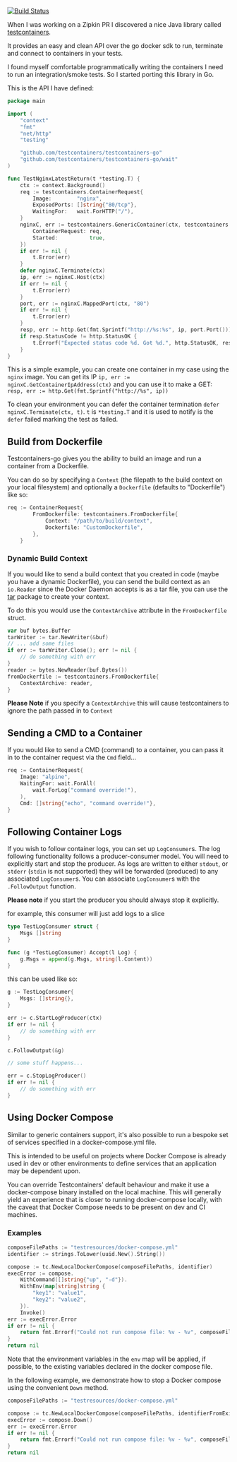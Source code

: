 [![Build Status](https://travis-ci.org/testcontainers/testcontainers-go.svg?branch=master)](https://travis-ci.org/testcontainers/testcontainers-go)

When I was working on a Zipkin PR I discovered a nice Java library called
[testcontainers](https://www.testcontainers.org/).

It provides an easy and clean API over the go docker sdk to run, terminate and
connect to containers in your tests.

I found myself comfortable programmatically writing the containers I need to run
an integration/smoke tests. So I started porting this library in Go.


This is the API I have defined:

```go
package main

import (
	"context"
	"fmt"
	"net/http"
	"testing"

	"github.com/testcontainers/testcontainers-go"
	"github.com/testcontainers/testcontainers-go/wait"
)

func TestNginxLatestReturn(t *testing.T) {
	ctx := context.Background()
	req := testcontainers.ContainerRequest{
		Image:        "nginx",
		ExposedPorts: []string{"80/tcp"},
		WaitingFor:   wait.ForHTTP("/"),
	}
	nginxC, err := testcontainers.GenericContainer(ctx, testcontainers.GenericContainerRequest{
		ContainerRequest: req,
		Started:          true,
	})
	if err != nil {
		t.Error(err)
	}
	defer nginxC.Terminate(ctx)
	ip, err := nginxC.Host(ctx)
	if err != nil {
		t.Error(err)
	}
	port, err := nginxC.MappedPort(ctx, "80")
	if err != nil {
		t.Error(err)
	}
	resp, err := http.Get(fmt.Sprintf("http://%s:%s", ip, port.Port()))
	if resp.StatusCode != http.StatusOK {
		t.Errorf("Expected status code %d. Got %d.", http.StatusOK, resp.StatusCode)
	}
}
```
This is a simple example, you can create one container in my case using the
`nginx` image. You can get its IP `ip, err := nginxC.GetContainerIpAddress(ctx)` and you
can use it to make a GET: `resp, err := http.Get(fmt.Sprintf("http://%s", ip))`

To clean your environment you can defer the container termination `defer
nginxC.Terminate(ctx, t)`. `t` is `*testing.T` and it is used to notify is the
`defer` failed marking the test as failed.


## Build from Dockerfile

Testcontainers-go gives you the ability to build an image and run a container from a Dockerfile.

You can do so by specifying a `Context` (the filepath to the build context on your local filesystem) 
and optionally a `Dockerfile` (defaults to "Dockerfile") like so:

```go
req := ContainerRequest{
		FromDockerfile: testcontainers.FromDockerfile{
			Context: "/path/to/build/context",
			Dockerfile: "CustomDockerfile",
		},
	}
```

### Dynamic Build Context

If you would like to send a build context that you created in code (maybe you have a dynamic Dockerfile), you can
send the build context as an `io.Reader` since the Docker Daemon accepts is as a tar file, you can use the [tar](https://golang.org/pkg/archive/tar/) package to create your context.


To do this you would use the `ContextArchive` attribute in the `FromDockerfile` struct.

```go
var buf bytes.Buffer
tarWriter := tar.NewWriter(&buf)
// ... add some files
if err := tarWriter.Close(); err != nil {
	// do something with err
}
reader := bytes.NewReader(buf.Bytes())
fromDockerfile := testcontainers.FromDockerfile{
	ContextArchive: reader,
}
```

**Please Note** if you specify a `ContextArchive` this will cause testcontainers to ignore the path passed
in to `Context`

## Sending a CMD to a Container

If you would like to send a CMD (command) to a container, you can pass it in to the container request via the `Cmd` field...

```go
req := ContainerRequest{
	Image: "alpine",
	WaitingFor: wait.ForAll(
		wait.ForLog("command override!"),
	),
	Cmd: []string{"echo", "command override!"},
}
```

## Following Container Logs

If you wish to follow container logs, you can set up `LogConsumer`s.  The log following functionality follows
a producer-consumer model.  You will need to explicitly start and stop the producer.  As logs are written to either
`stdout`, or `stderr` (`stdin` is not supported) they will be forwarded (produced) to any associated `LogConsumer`s.  You can associate `LogConsumer`s
with the `.FollowOutput` function.

**Please note** if you start the producer you should always stop it explicitly.

for example, this consumer will just add logs to a slice

```go
type TestLogConsumer struct {
	Msgs []string
}

func (g *TestLogConsumer) Accept(l Log) {
	g.Msgs = append(g.Msgs, string(l.Content))
}
```

this can be used like so:
```go
g := TestLogConsumer{
	Msgs: []string{},
}

err := c.StartLogProducer(ctx)
if err != nil {
	// do something with err
}

c.FollowOutput(&g)

// some stuff happens...

err = c.StopLogProducer()
if err != nil {
	// do something with err
}
```

## Using Docker Compose

Similar to generic containers support, it's also possible to run a bespoke set of services specified in a docker-compose.yml file.

This is intended to be useful on projects where Docker Compose is already used in dev or other environments to define services that an application may be dependent upon.

You can override Testcontainers' default behaviour and make it use a docker-compose binary installed on the local machine. This will generally yield an experience that is closer to running docker-compose locally, with the caveat that Docker Compose needs to be present on dev and CI machines.

### Examples

```go
composeFilePaths := "testresources/docker-compose.yml"
identifier := strings.ToLower(uuid.New().String())

compose := tc.NewLocalDockerCompose(composeFilePaths, identifier)
execError := compose.
	WithCommand([]string{"up", "-d"}).
	WithEnv(map[string]string {
		"key1": "value1",
		"key2": "value2",
	}).
	Invoke()
err := execError.Error
if err != nil {
	return fmt.Errorf("Could not run compose file: %v - %v", composeFilePaths, err)
}
return nil
```

Note that the environment variables in the `env` map will be applied, if possible, to the existing variables declared in the docker compose file.

In the following example, we demonstrate how to stop a Docker compose using the convenient `Down` method.

```go
composeFilePaths := "testresources/docker-compose.yml"

compose := tc.NewLocalDockerCompose(composeFilePaths, identifierFromExistingRunningCompose)
execError := compose.Down()
err := execError.Error
if err != nil {
	return fmt.Errorf("Could not run compose file: %v - %v", composeFilePaths, err)
}
return nil
```
